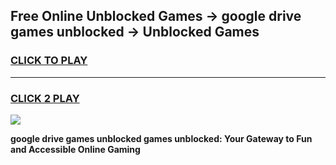 
## Free Online Unblocked Games → google drive games unblocked → Unblocked Games
<h3>
<a href="https://premium.freeplayer.one?title=google_drive_games_unblocked&ref=21F">CLICK TO PLAY</a></h3>
<hr>

<h3>
<a href="https://premium.freeplayer.one?title=google_drive_games_unblocked&ref=21F">CLICK 2 PLAY</a>
  
</h3>

<a href="https://premium.freeplayer.one?title=google_drive_games_unblocked&ref=21F/"><img src="https://clearcache.store/games.png"></a>


**google drive games unblocked games unblocked: Your Gateway to Fun and Accessible Online Gaming**
